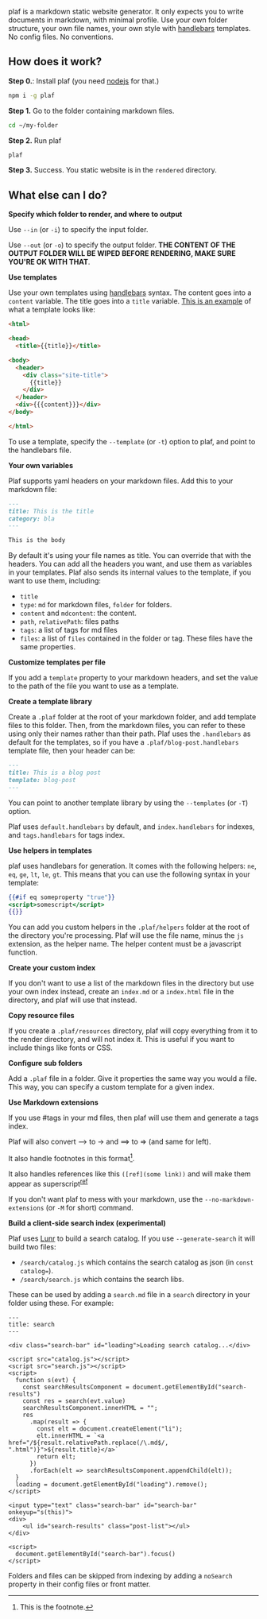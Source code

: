plaf is a markdown static website generator. It only expects you to write documents in markdown, with minimal profile. Use your own folder structure, your own file names, your own style with [handlebars](https://handlebarsjs.com/) templates. No config files. No conventions. 

## How does it work?

**Step 0.**: Install plaf (you need [nodejs](https://www.nodejs.org) for that.)

```sh
npm i -g plaf
```

**Step 1.** Go to the folder containing markdown files.

```sh
cd ~/my-folder
```

**Step 2.** Run plaf

```sh
plaf
```

**Step 3.** Success. You static website is in the `rendered` directory.

## What else can I do?

**Specify which folder to render, and where to output**

Use `--in` (or `-i`) to specify the input folder.

Use `--out` (or `-o`) to specify the output folder. **THE CONTENT OF THE OUTPUT FOLDER WILL BE WIPED BEFORE RENDERING, MAKE SURE YOU'RE OK WITH THAT**.

**Use templates**

Use your own templates using [handlebars](https://handlebarsjs.com) syntax. The content goes into a `content` variable. The title goes into a `title` variable. [This is an example](https://github.com/cfe84/plaf/blob/master/src/default.handlebars) of what a template looks like:

```html
<html>

<head>
  <title>{{title}}</title>

<body>
  <header>
    <div class="site-title">
      {{title}}
    </div>
  </header>
  <div>{{{content}}}</div>
</body>

</html>
```

To use a template, specify the `--template` (or `-t`) option to plaf, and point to the handlebars file.

**Your own variables**

Plaf supports yaml headers on your markdown files. Add this to your markdown file:


```md
---
title: This is the title
category: bla
---

This is the body
```

By default it's using your file names as title. You can override that with the headers. You can add all the headers you want, and use them as variables in your templates. Plaf also sends its internal values to the template, if you want to use them, including:

- `title`
- `type`: `md` for markdown files, `folder` for folders.
- `content` and `mdcontent`: the content.
- `path`, `relativePath`: files paths
- `tags`: a list of tags for md files
- `files`: a list of `files` contained in the folder or tag. These files have the same properties.

**Customize templates per file**

If you add a `template` property to your markdown headers, and set the value to the path of the file you want to use as a template.

**Create a template library**

Create a `.plaf` folder at the root of your markdown folder, and add template files to this folder. Then, from the markdown files, you can refer to these using only their names rather than their path. Plaf uses the `.handlebars` as default for the templates, so if you have a `.plaf/blog-post.handlebars` template file, then your header can be:

```md
---
title: This is a blog post
template: blog-post
---
```

You can point to another template library by using the `--templates` (or `-T`) option.

Plaf uses `default.handlebars` by default, and `index.handlebars` for indexes, and `tags.handlebars` for tags index.

**Use helpers in templates**

plaf uses handlebars for generation. It comes with the following helpers: `ne`, `eq`, `ge`, `lt`, `le`, `gt`. This means that you can use the following syntax in your template:

```handlebars
{{#if eq someproperty "true"}}
<script>somescript</script>
{{}}
```

You can add you custom helpers in the `.plaf/helpers` folder at the root of the directory you're processing. Plaf will use the file name, minus the `js` extension, as the helper name. The helper content must be a javascript function.

**Create your custom index**

If you don't want to use a list of the markdown files in the directory but use your own index instead, create an `index.md` or a `index.html` file in the directory, and plaf will use that instead.

**Copy resource files**

If you create a `.plaf/resources` directory, plaf will copy everything from it to the render directory, and will not index it. This is useful if you want to include things like fonts or CSS.

**Configure sub folders**

Add a `.plaf` file in a folder. Give it properties the same way you would a file. This way, you can specify a custom template for a given index.

**Use Markdown extensions**

If you use #tags in your md files, then plaf will use them and generate a tags index.

Plaf will also convert --> to &rarr; and ==> to &rArr; (and same for left).

It also handle footnotes in this format[^1].

[^1]: This is the footnote.

It also handles references like this `([ref](some link))` and will make them appear as superscript<sup><a href="#">ref</a></sup>

If you don't want plaf to mess with your markdown, use the `--no-markdown-extensions` (or `-M` for short) command.

**Build a client-side search index (experimental)**

Plaf uses [Lunr](https://lunrjs.com/guides/getting_started.html) to build a search catalog. If you use `--generate-search` it will build two files:
- `/search/catalog.js` which contains the search catalog as json (in `const catalog=`).
- `/search/search.js` which contains the search libs.

These can be used by adding a `search.md` file in a `search` directory in your folder using these. For example:

```
---
title: search
---

<div class="search-bar" id="loading">Loading search catalog...</div>

<script src="catalog.js"></script>
<script src="search.js"></script>
<script>
  function s(evt) {
    const searchResultsComponent = document.getElementById("search-results")
    const res = search(evt.value)
    searchResultsComponent.innerHTML = "";
    res
      .map(result => {
        const elt = document.createElement("li");
        elt.innerHTML = `<a href="/${result.relativePath.replace(/\.md$/, ".html")}">${result.title}</a>`
        return elt;
      })
      .forEach(elt => searchResultsComponent.appendChild(elt));
  }
  loading = document.getElementById("loading").remove();
</script>

<input type="text" class="search-bar" id="search-bar" onkeyup="s(this)">
<div>
    <ul id="search-results" class="post-list"></ul>
</div>

<script>
  document.getElementById("search-bar").focus()
</script>
```

Folders and files can be skipped from indexing by adding a `noSearch` property in their config files or front matter.
